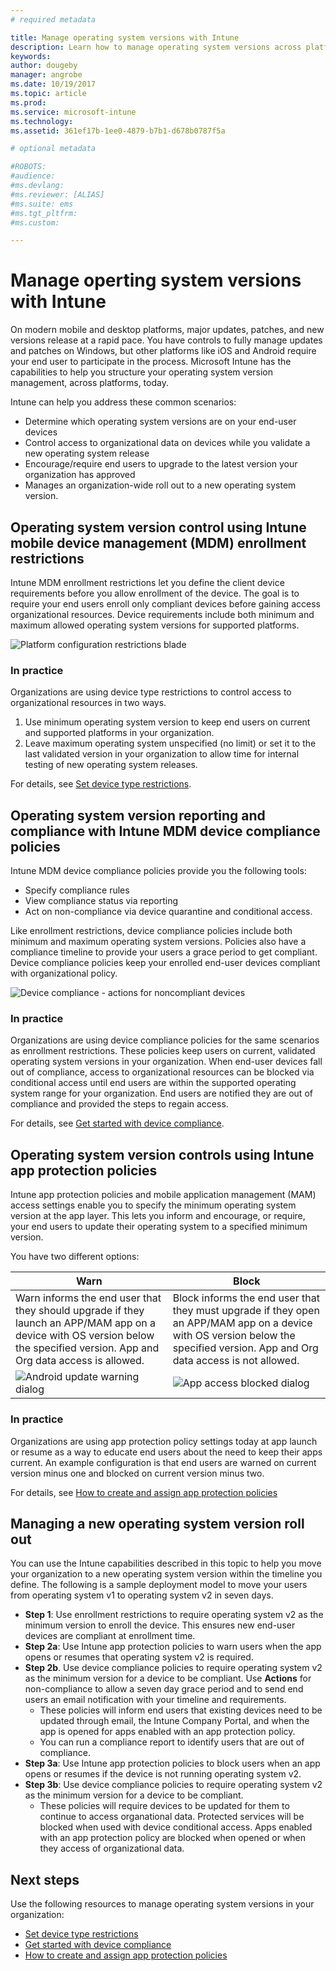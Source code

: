 ```yaml
---
# required metadata

title: Manage operating system versions with Intune
description: Learn how to manage operating system versions across platforms with Microsoft Intune. 
keywords:
author: dougeby
manager: angrobe
ms.date: 10/19/2017
ms.topic: article
ms.prod:
ms.service: microsoft-intune
ms.technology:
ms.assetid: 361ef17b-1ee0-4879-b7b1-d678b0787f5a

# optional metadata

#ROBOTS:
#audience:
#ms.devlang:
#ms.reviewer: [ALIAS]
#ms.suite: ems
#ms.tgt_pltfrm:
#ms.custom:

---
```


# Manage operting system versions with Intune
On modern mobile and desktop platforms, major updates, patches, and new versions release at a rapid pace. You have controls to fully manage updates and patches on Windows, but other platforms like iOS and Android require your end user to participate in the process.  Microsoft Intune has the capabilities to help you structure your operating system version management, across platforms, today.

Intune can help you address these common scenarios: 
- Determine which operating system versions are on your end-user devices
- Control access to organizational data on devices while you validate a new operating system release
- Encourage/require end users to upgrade to the latest version your organization has approved
- Manages an organization-wide roll out to a new operating system version.
  
## Operating system version control using Intune mobile device management (MDM) enrollment restrictions
Intune MDM enrollment restrictions let you define the client device requirements before you allow enrollment of the device. The goal is to require your end users enroll only compliant devices before gaining access organizational resources. Device requirements include both minimum and maximum allowed operating system versions for supported platforms.
 
![Platform configuration restrictions blade](./media/os-version-platform-configurations.png) 
 
### In practice
Organizations are using device type restrictions to control access to organizational resources in two ways. 
1. Use minimum operating system version to keep end users on current and supported platforms in your organization. 
2. Leave maximum operating system unspecified (no limit) or set it to the last validated version in your organization to allow time for internal testing of new operating system releases.

For details, see [Set device type restrictions](https://docs.microsoft.com/en-us/intune/enrollment-restrictions-set#set-device-type-restrictions).
 
## Operating system version reporting and compliance with Intune MDM device compliance policies
Intune MDM device compliance policies provide you the following tools: 
- Specify compliance rules
- View compliance status via reporting
- Act on non-compliance via device quarantine and conditional access.    

Like enrollment restrictions, device compliance policies include both minimum and maximum operating system versions. Policies also have a compliance timeline to provide your users a grace period to get compliant. Device compliance policies keep your enrolled end-user devices compliant with organizational policy.

![Device compliance - actions for noncompliant devices](./media/os-version-actions-noncompliance.png) 

### In practice
Organizations are using device compliance policies for the same scenarios as enrollment restrictions. These policies keep users on current, validated operating system versions in your organization. When end-user devices fall out of compliance, access to organizational resources can be blocked via conditional access until end users are within the supported operating system range for your organization. End users are notified they are out of compliance and provided the steps to regain access.   

For details, see [Get started with device compliance](https://docs.microsoft.com/en-us/intune/device-compliance-get-started).
 
## Operating system version controls using Intune app protection policies    
Intune app protection policies and mobile application management (MAM) access settings enable you to specify the minimum operating system version at the app layer. This lets you inform and encourage, or require, your end users to update their operating system to a specified minimum version.
 
You have two different options: 

|Warn  |Block  |
|---------|---------|
|Warn informs the end user that they should upgrade if they launch an APP/MAM app on a device with OS version below the specified version.  App and Org data access is allowed.   |Block informs the end user that they must upgrade if they open an APP/MAM app on a device with OS version below the specified version.  App and Org data access is not allowed.         |
|![Android update warning dialog](./media/os-version-android-warning.png)    |![App access blocked dialog](./media/os-version-app-access-blocked.png)          |

 
### In practice
Organizations are using app protection policy settings today at app launch or resume as a way to educate end users about the need to keep their apps current. An example configuration is that end users are warned on current version minus one and blocked on current version minus two.
 
For details, see [How to create and assign app protection policies](https://docs.microsoft.com/intune/app-protection-policies)

## Managing a new operating system version roll out
You can use the Intune capabilities described in this topic to help you move your organization to a new operating system version within the timeline you define. The following is a sample deployment model to move your users from operating system v1 to operating system v2 in seven days.
- **Step 1**: Use enrollment restrictions to require operating system v2 as the minimum version to enroll the device. This ensures new end-user devices are compliant at enrollment time.
- **Step 2a**: Use Intune app protection policies to warn users when the app opens or resumes that operating system v2 is required.
- **Step 2b**. Use device compliance policies to require operating system v2 as the minimum version for a device to be compliant. Use **Actions** for non-compliance to allow a seven day grace period and to send end users an email notification with your timeline and requirements.
  -  These policies will inform end users that existing devices need to be updated through email, the Intune Company Portal, and when the app is opened for apps enabled with an app protection policy.
  - You can run a compliance report to identify users that are out of compliance. 
- **Step 3a**: Use Intune app protection policies to block users when an app opens or resumes if the device is not running operating system v2.
- **Step 3b**: Use device compliance policies to require operating system v2 as the minimum version for a device to be compliant.
  - These policies will require devices to be updated for them to continue to access organational data. Protected services will be blocked when used with device conditional access. Apps enabled with an app protection policy are blocked when opened or when they access of organizational data.

## Next steps
Use the following resources to manage operating system versions in your organization: 

- [Set device type restrictions](https://docs.microsoft.com/en-us/intune/enrollment-restrictions-set#set-device-type-restrictions)
- [Get started with device compliance](https://docs.microsoft.com/en-us/intune/device-compliance-get-started)
- [How to create and assign app protection policies](https://docs.microsoft.com/intune/app-protection-policies)
